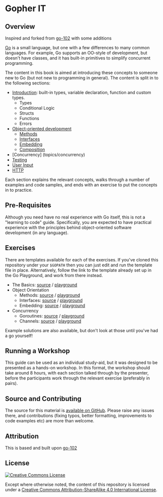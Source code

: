 # Gopher IT

## Overview

Inspired and forked from [go-102](https://github.com/timblair/go-102) with some additions 

[Go](https://golang.org/) is a small language, but one with a few differences
to many common languages.  For example, Go supports an OO-style of development,
but doesn't have classes, and it has built-in primitives to simplify concurrent
programming.

The content in this book is aimed at introducing these concepts to someone new
to Go (but not new to programming in general).  The content is split in to the
following sections:

* [Introduction](topics/the-basics/): built-in types, variable declaration,
  function and custom types.
    * Types
    * Conditional Logic
    * Structs
    * Functions
    * Errors
* [Object-oriented development](topics/object-orientation/)
    * [Methods](topics/object-orientation/methods.md)
    * [Interfaces](topics/object-orientation/interfaces.md)
    * [Embedding](topics/object-orientation/embedding.md)
    * [Composition](topics/object-orientation/composition.md)
* [Concurrency] (topics/concurrency)
* [Testing](topics/testing/)
* [User Input](topics/handling-input/) 
* [HTTP](topics/http/)

Each section explains the relevant concepts, walks through a number of examples
and code samples, and ends with an exercise to put the concepts in to practice.

## Pre-Requisites

Although you need have no real experience with Go itself, this is not a
"learning to code" guide.  Specifically, you are expected to have practical
experience with the principles behind object-oriented software development (in
any language).

## Exercises

There are templates available for each of the exercises.  If you've cloned this
repository under your `$GOPATH` then you can just edit and run the template
file in place.  Alternatively, follow the link to the template already set up
in the Go Playground, and work from there instead.

* The Basics: [source](topics/the-basics/exercises/basics/template/basics.go) /
  [playground](http://play.golang.org/p/ta6oFzjgwn)
* Object Orientation
  * Methods: [source](topics/object-orientation/exercises/methods/template/methods.go) /
    [playground](http://play.golang.org/p/jnBw-jtE3n)
  * Interfaces: [source](topics/object-orientation/exercises/methods/template/methods.go) /
    [playground](http://play.golang.org/p/rL5tT2VTJH)
  * Embedding: [source](topics/object-orientation/exercises/embedding/template/embedding.go) /
    [playground](http://play.golang.org/p/5qrrcfHdiZ)
* Concurrency
  * Goroutines: [source](topics/concurrency/exercises/goroutines/template/goroutines.go) /
    [playground](http://play.golang.org/p/EH_16WR5ND)
  * Channels: [source](topics/concurrency/exercises/channels/template/channels.go) /
    [playground](http://play.golang.org/p/H4F9aLKQVA)

Example solutions are also available, but don't look at those until you've had
a go yourself!

## Running a Workshop

This guide can be used as an individual study-aid, but it was designed to be
presented as a hands-on workshop.  In this format, the workshop should take
around 8 hours, with each section talked through by the presenter, before
the participants work through the relevant exercise (preferably in pairs).  

## Source and Contributing

The source for this material is [available on
GitHub](https://github.com/patrickwalker/gopher-it). Please raise any issues there, and
contributions (fixing typos, better formatting, improvements to code examples
etc) are more than welcome.

## Attribution

This is based and built upon [go-102](https://github.com/timblair/go-102) 

## License

<a rel="license" href="http://creativecommons.org/licenses/by-sa/4.0/"><img
alt="Creative Commons License" style="border-width:0"
src="https://i.creativecommons.org/l/by-sa/4.0/88x31.png" /></a>

Except where otherwise noted, the content of this repository is licensed under
a <a rel="license"
href="http://creativecommons.org/licenses/by-sa/4.0/">Creative Commons
Attribution-ShareAlike 4.0 International License</a>.
